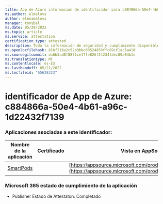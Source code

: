 ```yaml
---
title: App de Azure información de identificador para c884866a-50e4-4b61-a96c-1d22432f7139
ms.author: elmalova
author: elenamalova
manager: tonybal
ms.date: 05/20/2022
ms.topic: article
ms.service: attestation
certification_type: attested
description: Toda la información de seguridad y cumplimiento disponible para c884866a-50e4-4b61-a96c-1d22432f7139.
ms.openlocfilehash: 81bf216a2c52b3bbc00524850ffc09cf1ac5a410
ms.sourcegitcommit: da6b5ad8f0871ce17fe826f242344dec09a04b1c
ms.translationtype: MT
ms.contentlocale: es-ES
ms.lasthandoff: 05/21/2022
ms.locfileid: "65628323"
---
```

# <a name="azure-app-id-c884866a-50e4-4b61-a96c-1d22432f7139"></a>identificador de App de Azure: c884866a-50e4-4b61-a96c-1d22432f7139


### <a name="apps-associated-with-this-id"></a>Aplicaciones asociadas a este identificador:
| **Nombre de la aplicación** | **Certificado** | **Vista en AppSource** |
|--------------|---------------|-----------------------|
| [SmartPods](../forward/WA200004105.md) |  | [https://appsource.microsoft.com/product/office/WA200004105](https://appsource.microsoft.com/product/office/WA200004105) |

### <a name="microsoft-365-app-compliance-status"></a>Microsoft 365 estado de cumplimiento de la aplicación
- Publisher Estado de Attestaton: Completado
